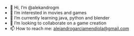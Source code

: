 - 👋 Hi, I’m @alekandrogm
- 👀 I’m interested in movies and games
- 🌱 I’m currently learning java, python and blender
- 💞️ I’m looking to collaborate on a game creation
- 📫 How to reach me: alejandrogarciamendiola@gmail.com
